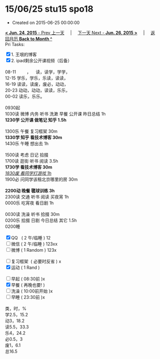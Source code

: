 # 15/06/25 stu15 spo18

- Created on 2015-06-25 00:00:00

[**< Jun. 24, 2015** - Prev 上一天](_archived/lifelogs/2015/06/d24.md) &nbsp; &nbsp; | &nbsp; &nbsp; [下一天 Next - **Jun. 26, 2015 >**](_archived/lifelogs/2015/06/d26.md) &nbsp; &nbsp; |  &nbsp; &nbsp; [返回月历 **Back to Month ^**](_archived/lifelogs/2015/06/index.md)
<br/>Pri Tasks:</strong></div>    <div><input type="checkbox" checked="true" />1. 王垠的博客</div>    <div><input type="checkbox" checked="true" />2. ipad剩余公开课视频（后备）<br/></div>    <div><br clear="none"/></div>    <div>08-11         ，    读，读学，学学，</div>    <div>12-15 学乐，学乐，乐读，读读，</div>    <div>16-19 读读，读废，废必，动动，</div>    <div>20-23 动动，动动，读读，乐乐，</div><div>00-02 读乐，乐乐。</div>    <div><br clear="none"/></div>    <div>0930起</div>    <div>1030读 微博 内务 听书 洗漱 早餐 公开课 昨日总结 1h</div>    <div><strong>1230学 公开课 做笔记 知乎 1.5h</strong></div>    <div><br/></div>    <div>1300乐 午餐 复习框架 30m</div>    <div><strong>1330学 知乎 看技术博客 30m</strong></div>    <div>1430乐 午睡 想出去 1h</div>    <div><br/></div>    <div>1500读 考虑 日记 拾掇</div>    <div>1700读 逛街 听书 阅读 3.5h</div>    <div><b>1730学 看技术博客 30m</b></div>    <div><i><u>1830废 看同学打游戏 1h</u></i></div>    <div>1900必 问同学该租北京哪里的房 30m</div>    <div><br/></div>    <div><strong>2200动 晚餐 毽球训练 3h</strong></div>    <div>2300读 交通 听书 阅读 买夜宵 1h</div>    <div>0000乐 吃宵夜 看日剧 1h</div>    <div><br/></div>    <div>0030读 洗澡 听书 拾掇 30m</div>    <div>0200乐 拾掇 日剧 今日总结 其它 1.5h</div>    <div>0200睡</div>    <div><br clear="none"/></div>    <div><input type="checkbox" checked="true" />QQ   ( 2 午/临睡 ) 12</div>    <div><input type="checkbox" />微信 ( 2 午/临睡 ) 123xx</div>    <div><input type="checkbox" />微博 ( 1 Random ) 123x</div>    <div><br clear="none"/></div>    <div>        <div>            <div><input type="checkbox" />复习框架  ( 必要时反省 ) x</div>        </div>        <div><input type="checkbox" checked="true" />运动 ( 1 Rand ) </div>        <div><br/></div>        <div><input type="checkbox" />早起 ( 08:30前 )x</div>        <div><input type="checkbox" checked="true" />早餐 ( 再晚也要! )</div>        <div><input type="checkbox" />洗澡 ( 10:00前开始 )x<br/></div>    </div>    <div><input type="checkbox" />早睡 ( 23:30前 )x</div>    <div>        <div><br clear="none"/></div>类，时，%<br clear="none"/>学2.5，15.2<br clear="none"/>动3，18.2<br clear="none"/>读5.5，33.3<br clear="none"/>乐4，24.2<br clear="none"/>必0.5，3<br clear="none"/>废1，6.1<br clear="none"/>总16.5</div>
